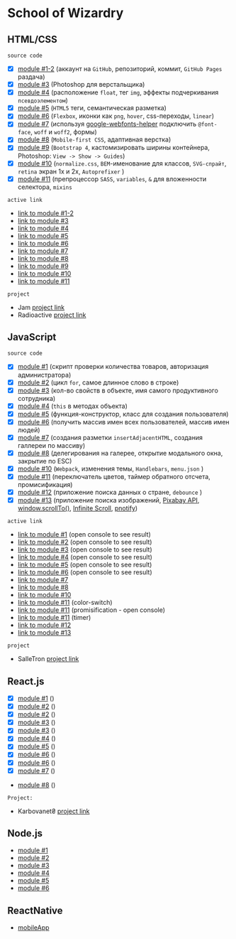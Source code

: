 # School of Wizardry

## HTML/CSS
`source code`
- [x] [module #1-2](https://github.com/Inpulsgor/hogwarts/tree/master/Markup/module%20%231-2) (аккаунт на `GitHub`, репозиторий, коммит, `GitHub Pages` раздача)
- [x] [module #3](https://github.com/Inpulsgor/hogwarts/tree/master/Markup/module%20%233) (Photoshop для верстальщика)
- [x] [module #4](https://github.com/Inpulsgor/hogwarts/tree/master/Markup/module%20%234) (расположение `float`, тег `img`, эффекты подчеркивания `псевдоэлементом`)
- [x] [module #5](https://github.com/Inpulsgor/hogwarts/tree/master/Markup/module%20%235) (`HTML5` теги, семантическая разметка)
- [x] [module #6](https://github.com/Inpulsgor/hogwarts/tree/master/Markup/module%20%236) (`Flexbox`, иконки как `png`, `hover`, css-переходы, `linear`)
- [x] [module #7](https://github.com/Inpulsgor/hogwarts/tree/master/Markup/module%20%237) (используя [google-webfonts-helper](https://google-webfonts-helper.herokuapp.com/fonts) подключить `@font-face`, `woff` и `woff2`, формы)
- [x] [module #8](https://github.com/Inpulsgor/hogwarts/tree/master/Markup/module%20%238) (`Mobile-first CSS`, адаптивная верстка)
- [x] [module #9](https://github.com/Inpulsgor/hogwarts/tree/master/Markup/module%20%239) (`Bootstrap 4`, каcтомизировать ширины контейнера, Photoshop: `View -> Show -> Guides`)
- [x] [module #10](https://github.com/Inpulsgor/hogwarts/tree/master/Markup/module%20%2310) (`normalize.css`, `BEM`-именование для классов, `SVG-спрайт`, `retina` экран 1x и 2x, `Autoprefixer` )
- [x] [module #11](https://github.com/Inpulsgor/hogwarts/tree/master/Markup/module%20%2311) (препроцессор `SASS`, `variables`, `&` для вложенности селектора, `mixins`

`active link`
- [link to module #1-2](https://inpulsgor.github.io/hogwarts/Markup/module%20%231-2/index.html)
- [link to module #3](https://inpulsgor.github.io/hogwarts/Markup/module%20%233/index.html)
- [link to module #4](https://inpulsgor.github.io/hogwarts/Markup/module%20%234/index.html)
- [link to module #5](https://inpulsgor.github.io/hogwarts/Markup/module%20%235/index.html)
- [link to module #6](https://inpulsgor.github.io/hogwarts/Markup/module%20%236/index.html)
- [link to module #7](https://inpulsgor.github.io/hogwarts/Markup/module%20%237/index.html)
- [link to module #8](https://inpulsgor.github.io/hogwarts/Markup/module%20%238/index.html)
- [link to module #9](https://inpulsgor.github.io/hogwarts/Markup/module%20%239/index.html)
- [link to module #10](https://inpulsgor.github.io/hogwarts/Markup/module%20%2310/index.html)
- [link to module #11](https://inpulsgor.github.io/hogwarts/Markup/module%20%2311/build/)

`project`
- Jam [project link](https://jam-bc20.netlify.app/)
- Radioactive [project link](https://radioactive-bc20.netlify.app/)

## JavaScript
`source code`
- [x] [module #1](https://github.com/Inpulsgor/hogwarts/tree/master/JavaScript/goit-js-hw-01) (скрипт проверки количества товаров, авторизация администратора)
- [x] [module #2](https://github.com/Inpulsgor/Hogwarts/tree/master/JavaScript/goit-js-hw-02) (цикл `for`, самое длинное слово в строке)
- [x] [module #3](https://github.com/Inpulsgor/Hogwarts/tree/master/JavaScript/goit-js-hw-03) (кол-во свойств в объекте, имя самого продуктивного сотрудника)
- [x] [module #4](https://github.com/Inpulsgor/Hogwarts/tree/master/JavaScript/goit-js-hw-04) (`this` в методах объекта)
- [x] [module #5](https://github.com/Inpulsgor/Hogwarts/tree/master/JavaScript/goit-js-hw-05) (функция-конструктор, класс для создания пользователя)
- [x] [module #6](https://github.com/Inpulsgor/Hogwarts/tree/master/JavaScript/goit-js-hw-06) (получить массив имен всех пользователей, массив имен людей)
- [x] [module #7](https://github.com/Inpulsgor/Hogwarts/tree/master/JavaScript/goit-js-hw-07) (создания разметки `insertAdjacentHTML`, создания галлереи по массиву)
- [x] [module #8](https://github.com/Inpulsgor/Hogwarts/tree/master/JavaScript/goit-js-hw-08) (делегирования на галерее, открытие модального окна, закрытие по ESC)
- [x] [module #10](https://github.com/Inpulsgor/Hogwarts/tree/master/JavaScript/goit-js-hw-10-food-service) (`Webpack`, изменения темы, `Handlebars`, `menu.json` )
- [x] [module #11](https://github.com/Inpulsgor/Hogwarts/tree/master/JavaScript/goit-js-hw-11) (переключатель цветов, таймер обратного отсчета, промисификация)
- [x] [module #12](https://github.com/Inpulsgor/Hogwarts/tree/master/JavaScript/goit-js-hw-12-countries) (приложение поиска данных о стране, `debounce` )
- [x] [module #13](https://github.com/Inpulsgor/Hogwarts/tree/master/JavaScript/goit-js-hw-13-image-finder) (приложение поиска изображений, [Pixabay API](https://pixabay.com/api/docs/), [window.scrollTo()](https://developer.mozilla.org/en-US/docs/Web/API/Window/scrollTo), [Infinite Scroll](https://infinite-scroll.com/), [pnotify](https://github.com/sciactive/pnotify))

`active link`

- [link to module #1](https://inpulsgor.github.io/hogwarts/JavaScript/goit-js-hw-01/) (open console to see result)
- [link to module #2](https://inpulsgor.github.io/hogwarts/JavaScript/goit-js-hw-02/) (open console to see result)
- [link to module #3](https://inpulsgor.github.io/hogwarts/JavaScript/goit-js-hw-03/) (open console to see result)
- [link to module #4](https://inpulsgor.github.io/hogwarts/JavaScript/goit-js-hw-04/) (open console to see result)
- [link to module #5](https://inpulsgor.github.io/hogwarts/JavaScript/goit-js-hw-05/) (open console to see result)
- [link to module #6](https://inpulsgor.github.io/hogwarts/JavaScript/goit-js-hw-06/) (open console to see result)
- [link to module #7](https://inpulsgor.github.io/hogwarts/JavaScript/goit-js-hw-07/)
- [link to module #8](https://inpulsgor.github.io/hogwarts/JavaScript/goit-js-hw-08/src/)
- [link to module #10](https://inpulsgor.github.io/hogwarts/JavaScript/goit-js-hw-10/src/)
- [link to module #11](https://inpulsgor.github.io/hogwarts/JavaScript/goit-js-hw-11/goit-js-hw-11-color-switch/) (color-switch)
- [link to module #11](https://inpulsgor.github.io/hogwarts/JavaScript/goit-js-hw-11/goit-js-hw-11-promisification/) (promisification - open console)
- [link to module #11](https://inpulsgor.github.io/hogwarts/JavaScript/goit-js-hw-11/goit-js-hw-11-color-timer/) (timer)
- [link to module #12](https://inpulsgor.github.io/hogwarts/JavaScript/goit-js-hw-12-countries/src/)
- [link to module #13](https://inpulsgor.github.io/hogwarts/JavaScript/goit-js-hw-13-image-finder/src/)

`project`
- SalleTron [project link](https://saletronproject.netlify.app/)

## React.js
- [x] [module #1](https://github.com/Inpulsgor/Hogwarts/tree/master/React/goit-react-hw-01-components) ()
- [x] [module #2](https://github.com/Inpulsgor/Hogwarts/tree/master/React/goit-react-hw-02-feedback) ()
- [x] [module #2](https://github.com/Inpulsgor/Hogwarts/tree/master/React/goit-react-hw-02-phonebook) ()
- [x] [module #3](https://github.com/Inpulsgor/Hogwarts/tree/master/React/goit-react-hw-03-image-finder) ()
- [x] [module #3](https://github.com/Inpulsgor/Hogwarts/tree/master/React/goit-react-hw-03-phonebook) ()
- [x] [module #4](https://github.com/Inpulsgor/Hogwarts/tree/master/React/goit-react-hw-04-movies) ()
- [x] [module #5](https://github.com/Inpulsgor/Hogwarts/tree/master/React/goit-react-hw-05-phonebook-ctx) ()
- [x] [module #6](https://github.com/Inpulsgor/Hogwarts/tree/master/React/goit-react-hw-06-phonebook) ()
- [x] [module #6](https://github.com/Inpulsgor/Hogwarts/tree/master/React/goit-react-hw-06-phonebook_redux_toolkit) ()
- [x] [module #7](https://github.com/Inpulsgor/Hogwarts/tree/master/React/goit-react-hw-07-phonebook) ()
- [module #8](https://github.com/Inpulsgor/Hogwarts/tree/master/React/goit-react-hw-08-phonebook-master) ()

`Project:`
- Karbovanet₴ [project link](https://bc20-react-project.netlify.app/)

## Node.js
- [module #1]()
- [module #2]()
- [module #3]()
- [module #4]()
- [module #5]()
- [module #6]()

## ReactNative

- [mobileApp]() 
